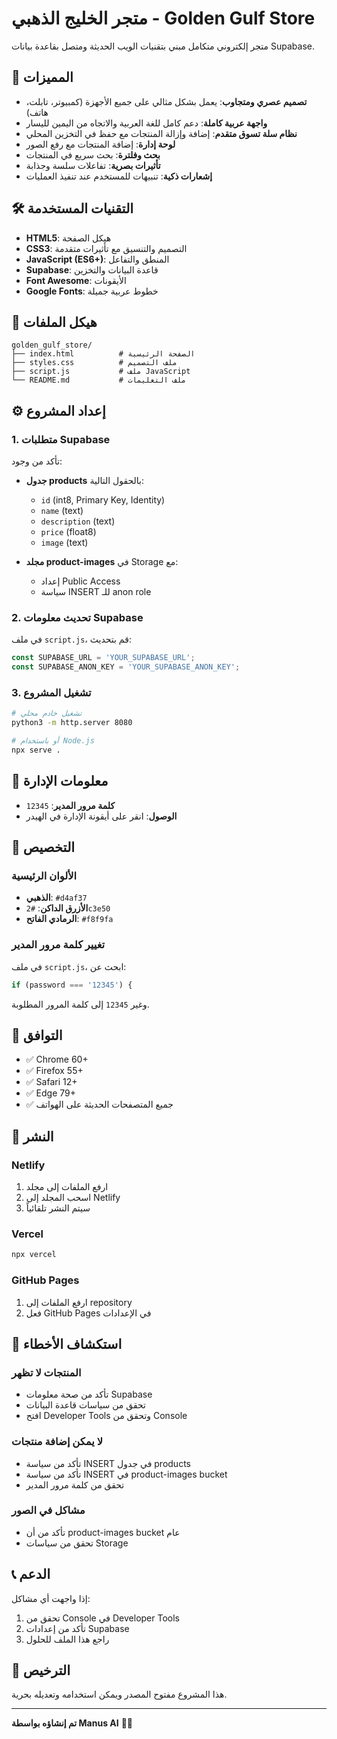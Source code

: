 # متجر الخليج الذهبي - Golden Gulf Store

متجر إلكتروني متكامل مبني بتقنيات الويب الحديثة ومتصل بقاعدة بيانات Supabase.

## 🌟 المميزات

- **تصميم عصري ومتجاوب**: يعمل بشكل مثالي على جميع الأجهزة (كمبيوتر، تابلت، هاتف)
- **واجهة عربية كاملة**: دعم كامل للغة العربية والاتجاه من اليمين لليسار
- **نظام سلة تسوق متقدم**: إضافة وإزالة المنتجات مع حفظ في التخزين المحلي
- **لوحة إدارة**: إضافة المنتجات مع رفع الصور
- **بحث وفلترة**: بحث سريع في المنتجات
- **تأثيرات بصرية**: تفاعلات سلسة وجذابة
- **إشعارات ذكية**: تنبيهات للمستخدم عند تنفيذ العمليات

## 🛠️ التقنيات المستخدمة

- **HTML5**: هيكل الصفحة
- **CSS3**: التصميم والتنسيق مع تأثيرات متقدمة
- **JavaScript (ES6+)**: المنطق والتفاعل
- **Supabase**: قاعدة البيانات والتخزين
- **Font Awesome**: الأيقونات
- **Google Fonts**: خطوط عربية جميلة

## 📁 هيكل الملفات

```
golden_gulf_store/
├── index.html          # الصفحة الرئيسية
├── styles.css          # ملف التصميم
├── script.js           # ملف JavaScript
└── README.md           # ملف التعليمات
```

## ⚙️ إعداد المشروع

### 1. متطلبات Supabase

تأكد من وجود:
- **جدول products** بالحقول التالية:
  - `id` (int8, Primary Key, Identity)
  - `name` (text)
  - `description` (text)
  - `price` (float8)
  - `image` (text)

- **مجلد product-images** في Storage مع:
  - إعداد Public Access
  - سياسة INSERT للـ anon role

### 2. تحديث معلومات Supabase

في ملف `script.js`، قم بتحديث:
```javascript
const SUPABASE_URL = 'YOUR_SUPABASE_URL';
const SUPABASE_ANON_KEY = 'YOUR_SUPABASE_ANON_KEY';
```

### 3. تشغيل المشروع

```bash
# تشغيل خادم محلي
python3 -m http.server 8080

# أو باستخدام Node.js
npx serve .
```

## 🔐 معلومات الإدارة

- **كلمة مرور المدير**: `12345`
- **الوصول**: انقر على أيقونة الإدارة في الهيدر

## 🎨 التخصيص

### الألوان الرئيسية
- **الذهبي**: `#d4af37`
- **الأزرق الداكن**: `#2c3e50`
- **الرمادي الفاتح**: `#f8f9fa`

### تغيير كلمة مرور المدير
في ملف `script.js`، ابحث عن:
```javascript
if (password === '12345') {
```
وغير `12345` إلى كلمة المرور المطلوبة.

## 📱 التوافق

- ✅ Chrome 60+
- ✅ Firefox 55+
- ✅ Safari 12+
- ✅ Edge 79+
- ✅ جميع المتصفحات الحديثة على الهواتف

## 🚀 النشر

### Netlify
1. ارفع الملفات إلى مجلد
2. اسحب المجلد إلى Netlify
3. سيتم النشر تلقائياً

### Vercel
```bash
npx vercel
```

### GitHub Pages
1. ارفع الملفات إلى repository
2. فعل GitHub Pages في الإعدادات

## 🔧 استكشاف الأخطاء

### المنتجات لا تظهر
- تأكد من صحة معلومات Supabase
- تحقق من سياسات قاعدة البيانات
- افتح Developer Tools وتحقق من Console

### لا يمكن إضافة منتجات
- تأكد من سياسة INSERT في جدول products
- تأكد من سياسة INSERT في product-images bucket
- تحقق من كلمة مرور المدير

### مشاكل في الصور
- تأكد من أن product-images bucket عام
- تحقق من سياسات Storage

## 📞 الدعم

إذا واجهت أي مشاكل:
1. تحقق من Console في Developer Tools
2. تأكد من إعدادات Supabase
3. راجع هذا الملف للحلول

## 📄 الترخيص

هذا المشروع مفتوح المصدر ويمكن استخدامه وتعديله بحرية.

---

**تم إنشاؤه بواسطة Manus AI** 🤖✨

